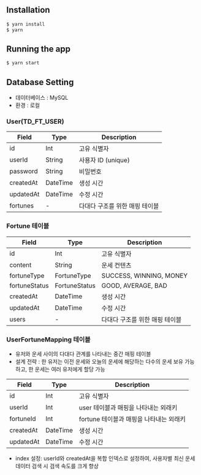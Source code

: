 ## Installation

```bash
$ yarn install
$ yarn
```

## Running the app

```bash
$ yarn start
```

## Database Setting

- 데이터베이스 : MySQL
- 환경 : 로컬

### User(TD_FT_USER)

| Field     | Type     | Description                    |
| --------- | -------- | ------------------------------ |
| id        | Int      | 고유 식별자                    |
| userId    | String   | 사용자 ID (unique)             |
| password  | String   | 비밀번호                       |
| createdAt | DateTime | 생성 시간                      |
| updatedAt | DateTime | 수정 시간                      |
| fortunes  | -        | 다대다 구조를 위한 매핑 테이블 |

### Fortune 테이블

| Field         | Type          | Description                    |
| ------------- | ------------- | ------------------------------ |
| id            | Int           | 고유 식별자                    |
| content       | String        | 운세 컨텐츠                    |
| fortuneType   | FortuneType   | SUCCESS, WINNING, MONEY        |
| fortuneStatus | FortuneStatus | GOOD, AVERAGE, BAD             |
| createdAt     | DateTime      | 생성 시간                      |
| updatedAt     | DateTime      | 수정 시간                      |
| users         | -             | 다대다 구조를 위한 매핑 테이블 |

### UserFortuneMapping 테이블

- 유저와 운세 사이의 다대다 관계를 나타내는 중간 매핑 테이블
- 설계 전략 : 한 유저는 이전 운세와 오늘의 운세에 해당하는 다수의 운세 보유 가능하고, 한 운세는 여러 유저에게 할당 가능

| Field     | Type     | Description                             |
| --------- | -------- | --------------------------------------- |
| id        | Int      | 고유 식별자                             |
| userId    | Int      | user 테이블과 매핑을 나타내는 외래키    |
| fortuneId | Int      | fortune 테이블과 매핑을 나타내는 외래키 |
| createdAt | DateTime | 생성 시간                               |
| updatedAt | DateTime | 수정 시간                               |

- index 설정: userId와 createdAt을 복합 인덱스로 설정하여, 사용자별 최신 운세 데이터 검색 시 검색 속도를 크게 향상
